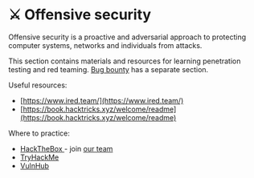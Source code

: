 # ⚔️ Offensive security

Offensive security is a proactive and adversarial approach to protecting computer systems, networks and individuals from attacks.

This section contains materials and resources for learning penetration testing and red teaming. [Bug bounty](../bugbounty/) has a separate section.

Useful resources:

* [https://www.ired.team/](https://www.ired.team/)
* [https://book.hacktricks.xyz/welcome/readme](https://book.hacktricks.xyz/welcome/readme)

Where to practice:

* [HackTheBox ](https://app.hackthebox.com/home)- join [our team](../ctf/general/hackthebox.md)
* [TryHackMe](https://tryhackme.com/)
* [VulnHub](https://www.vulnhub.com/)
